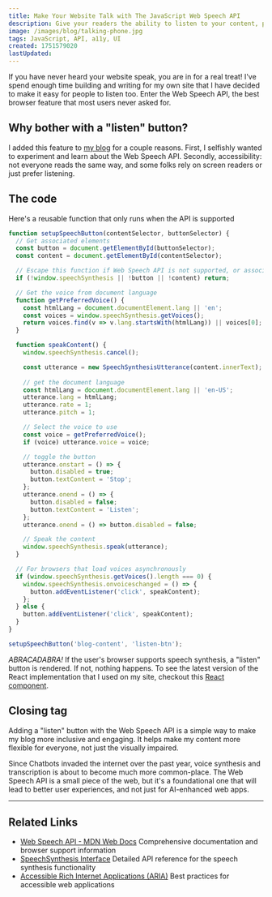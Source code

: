 ```yaml
---
title: Make Your Website Talk with The JavaScript Web Speech API
description: Give your readers the ability to listen to your content, powered by the JavaScript Web Speech API. Help make your site more accessible and ready for the future of AI-driven web experiences.
image: /images/blog/talking-phone.jpg
tags: JavaScript, API, a11y, UI
created: 1751579020
lastUpdated: 
---
```


If you have never heard your website speak, you are in for a real treat! I've spend enough time building and writing for my own site that I have decided to make it easy for people to listen too. Enter the Web Speech API, the best browser feature that most users never asked for. 

## Why bother with a "listen" button?

I added this feature to [my blog](https://magill.dev) for a couple reasons. First, I selfishly wanted to experiment and learn about the Web Speech API. Secondly, accessibility: not everyone reads the same way, and some folks rely on screen readers or just prefer listening. 

## The code

Here's a reusable function that only runs when the API is supported

```javascript
function setupSpeechButton(contentSelector, buttonSelector) {
  // Get associated elements
  const button = document.getElementById(buttonSelector);
  const content = document.getElementById(contentSelector);

  // Escape this function if Web Speech API is not supported, or associated elements are missing 
  if (!window.speechSynthesis || !button || !content) return;

  // Get the voice from document language
  function getPreferredVoice() {
    const htmlLang = document.documentElement.lang || 'en';
    const voices = window.speechSynthesis.getVoices();
    return voices.find(v => v.lang.startsWith(htmlLang)) || voices[0];
  }

  function speakContent() {
    window.speechSynthesis.cancel();

    const utterance = new SpeechSynthesisUtterance(content.innerText);
    
    // get the document language
    const htmlLang = document.documentElement.lang || 'en-US';
    utterance.lang = htmlLang;
    utterance.rate = 1;
    utterance.pitch = 1;

    // Select the voice to use
    const voice = getPreferredVoice();
    if (voice) utterance.voice = voice;

    // toggle the button
    utterance.onstart = () => {
      button.disabled = true;
      button.textContent = 'Stop';
    };
    utterance.onend = () => {
      button.disabled = false;
      button.textContent = 'Listen';
    };
    utterance.onend = () => button.disabled = false;

    // Speak the content
    window.speechSynthesis.speak(utterance);
  }

  // For browsers that load voices asynchronously
  if (window.speechSynthesis.getVoices().length === 0) {
    window.speechSynthesis.onvoiceschanged = () => {
      button.addEventListener('click', speakContent);
    };
  } else {
    button.addEventListener('click', speakContent);
  }
}

setupSpeechButton('blog-content', 'listen-btn');
```

_ABRACADABRA!_ If the user's browser supports speech synthesis, a "listen" button is rendered. If not, nothing happens. To see the latest version of the React implementation that I used on my site, checkout this [React component](https://github.com/andymagill/dev.magill.next/blob/master/app/components/blog/ListenButton.tsx). 

## Closing tag

Adding a "listen" button with the Web Speech API is a simple way to make my blog more inclusive and engaging. It helps make my content more flexible for everyone, not just the visually impaired.

Since Chatbots invaded the internet over the past year, voice synthesis and transcription is about to become much more common-place. The Web Speech API is a small piece of the web, but it's a foundational one that will lead to better user experiences, and not just for AI-enhanced web apps.

--- 

## Related Links

- [Web Speech API - MDN Web Docs](https://developer.mozilla.org/en-US/docs/Web/API/Web_Speech_API)
Comprehensive documentation and browser support information
- [SpeechSynthesis Interface](https://developer.mozilla.org/en-US/docs/Web/API/SpeechSynthesis)
Detailed API reference for the speech synthesis functionality
- [Accessible Rich Internet Applications (ARIA)](https://developer.mozilla.org/en-US/docs/Web/Accessibility/ARIA)
Best practices for accessible web applications
